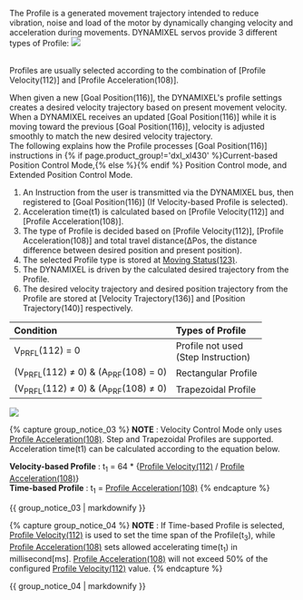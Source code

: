 The Profile is a generated movement trajectory intended to reduce vibration, noise and load of the motor by dynamically changing velocity and acceleration during movements.
DYNAMIXEL servos provide 3 different types of Profile:
![](/assets/images/dxl/x/profile_types.png)

</br>Profiles are usually selected according to the combination of [Profile Velocity(112)] and [Profile Acceleration(108)].  


When given a new [Goal Position(116)], the DYNAMIXEL's profile settings creates a desired velocity trajectory based on present movement velocity.
When a DYNAMIXEL receives an updated [Goal Position(116)] while it is moving toward the previous [Goal Position(116)], velocity is adjusted smoothly to match the new desired velocity trajectory.  
The following explains how the Profile processes [Goal Position(116)] instructions in {% if page.product_group!='dxl_xl430' %}Current-based Position Control Mode,{% else %}{% endif %} Position Control mode, and Extended Position Control Mode.

1. An Instruction from the user is transmitted via the DYNAMIXEL bus, then registered to [Goal Position(116)] (If Velocity-based Profile is selected).
2. Acceleration time(t1) is calculated based on [Profile Velocity(112)] and [Profile Acceleration(108)].
3. The type of Profile is decided based on [Profile Velocity(112)], [Profile Acceleration(108)] and total travel distance(ΔPos, the distance difference between desired position and present position).
4. The selected Profile type is stored at [Moving Status(123)].
5. The DYNAMIXEL is driven by the calculated desired trajectory from the Profile.
6. The desired velocity trajectory and desired position trajectory from the Profile are stored at [Velocity Trajectory(136)] and [Position Trajectory(140)] respectively.

| Condition                                                | Types of Profile                         |
|:---------------------------------------------------------|:-----------------------------------------|
| V<sub>PRFL</sub>(112) = 0                                | Profile not used<br />(Step Instruction) |
| (V<sub>PRFL</sub>(112) ≠ 0) & (A<sub>PRF</sub>(108) = 0) | Rectangular Profile                      |
| (V<sub>PRFL</sub>(112) ≠ 0) & (A<sub>PRF</sub>(108) ≠ 0) | Trapezoidal Profile                      |

![](/assets/images/dxl/x/velocity_profile.png)

{% capture group_notice_03 %}
**NOTE** : Velocity Control Mode only uses [Profile Acceleration(108)](#profile-acceleration108). Step and Trapezoidal Profiles are supported. Acceleration time(t1) can be calculated according to the equation below.  

**Velocity-based Profile** : t<sub>1</sub> = 64 * {[Profile Velocity(112)](#profile-velocity112) / [Profile Acceleration(108)](#profile-acceleration108)}  
**Time-based Profile** : t<sub>1</sub> = [Profile Acceleration(108)](#profile-acceleration108)
{% endcapture %}

<div class="notice">
  {{ group_notice_03 | markdownify }}
</div>

{% capture group_notice_04 %}
**NOTE** : If Time-based Profile is selected, [Profile Velocity(112)](#profile-velocity112) is used to set the time span of the Profile(t<sub>3</sub>), while [Profile Acceleration(108)](#profile-acceleration108) sets allowed accelerating time(t<sub>1</sub>) in millisecond[ms]. [Profile Acceleration(108)](#profile-acceleration108) will not exceed 50% of the configured [Profile Velocity(112)](#profile-velocity112) value.
{% endcapture %}

<div class="notice">
  {{ group_notice_04 | markdownify }}
</div>

[Moving Status(123)]: #moving-status123
